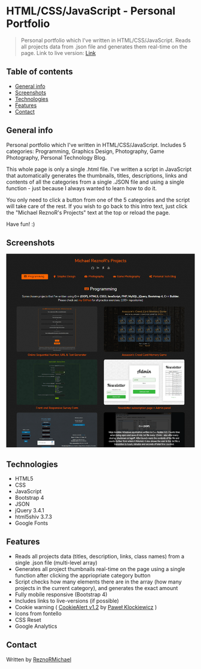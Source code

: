 # HTML/CSS/JavaScript - Personal Portfolio

> Personal portfolio which I've written in HTML/CSS/JavaScript. Reads all projects data from .json file and generates them real-time on the page. Link to live version: [Link](http://reznortech.epizy.com/projects/)

## Table of contents

* [General info](#general-info)
* [Screenshots](#screenshots)
* [Technologies](#technologies)
* [Features](#features)
* [Contact](#contact)

## General info

Personal portfolio which I've written in HTML/CSS/JavaScript. Includes 5 categories: Programming, Graphics Design, Photography, Game Photography, Personal Technology Blog.

This whole page is only a single .html file. I've written a script in JavaScript that automatically generates the thumbnails, titles, descriptions, links and contents of all the categories from a single .JSON file and using a single function - just because I always wanted to learn how to do it.

You only need to click a button from one of the 5 categories and the script will take care of the rest.
If you wish to go back to this intro text, just click the "Michael ReznoR's Projects" text at the top or reload the page.

Have fun! :)

## Screenshots

![Example screenshot](screen1.png)

## Technologies

* HTML5
* CSS
* JavaScript
* Bootstrap 4
* JSON
* jQuery 3.4.1
* html5shiv 3.7.3
* Google Fonts

## Features

* Reads all projects data (titles, description, links, class names) from a single .json file (multi-level array)
* Generates all project thumbnails real-time on the page using a single function after clicking the appriopriate category button
* Script checks how many elements there are in the array (how many projects in the current category), and generates the exact amount
* Fully mobile responsive (Bootstrap 4)
* Includes links to live-versions (if possible)
* Cookie warning ( [CookieAlert v1.2](http://cookiealert.sruu.pl/) by [Paweł Klockiewicz](http://klocus.pl/) )
* Icons from fontello
* CSS Reset
* Google Analytics

## Contact

Written by [ReznoRMichael](https://github.com/ReznoRMichael)
